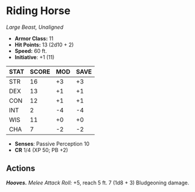 # Riding Horse

*Large Beast, Unaligned*

- **Armor Class:** 11
- **Hit Points:** 13 (2d10 + 2)
- **Speed:** 60 ft.
- **Initiative**: +1 (11)

|STAT|SCORE|MOD|SAVE|
| --- | --- | --- | ---- |
| STR | 16 | +3 | +3 |
| DEX | 13 | +1 | +1 |
| CON | 12 | +1 | +1 |
| INT | 2 | -4 | -4 |
| WIS | 11 | +0 | +0 |
| CHA | 7 | -2 | -2 |

- **Senses**: Passive Perception 10
- **CR** 1/4 (XP 50; PB +2)

## Actions

***Hooves.*** *Melee Attack Roll:* +5, reach 5 ft. 7 (1d8 + 3) Bludgeoning damage.

